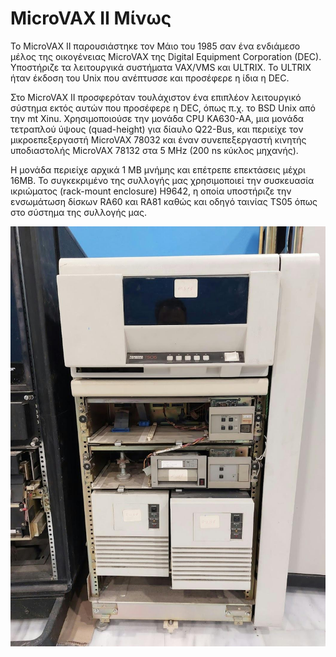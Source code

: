 # MicroVAX II Μίνως

Το MicroVAX II παρουσιάστηκε τον Μάιο του 1985 σαν ένα ενδιάμεσο μέλος της οικογένειας MicroVAX της Digital Equipment Corporation (DEC). Υποστήριζε τα λειτουργικά συστήματα VAX/VMS και ULTRIX. Το ULTRIX ήταν έκδοση του Unix που ανέπτυσσε και προσέφερε η ίδια η DEC.

Στο MicroVAX II προσφερόταν τουλάχιστον ένα επιπλέον λειτουργικό σύστημα εκτός αυτών που προσέφερε η DEC, όπως π.χ. το BSD Unix από την mt Xinu. Χρησιμοποιούσε την μονάδα CPU KA630-AA, μια μονάδα τετραπλού ύψους (quad-height) για δίαυλο Q22-Bus, και περιείχε τον μικροεπεξεργαστή MicroVAX 78032 και έναν συνεπεξεργαστή κινητής υποδιαστολής MicroVAX 78132 στα 5 MHz (200 ns κύκλος μηχανής).

Η μονάδα περιείχε αρχικά 1 MB μνήμης και επέτρεπε επεκτάσεις μέχρι 16MB. Το συγκεκριμένο της συλλογής μας χρησιμοποιεί την συσκευασία ικριώματος (rack-mount enclosure) H9642, η οποία υποστήριζε την ενσωμάτωση δίσκων RA60 και RA81 καθώς και οδηγό ταινίας TS05 όπως στο σύστημα της συλλογής μας.

![MicroVAX II Μίνως](../resources/images/microvax-2-a.jpg)
